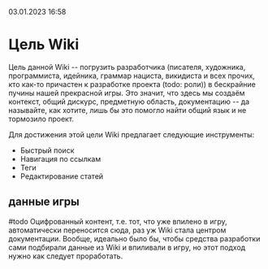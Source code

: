﻿03.01.2023 16:58
# Цель Wiki
Цель данной Wiki -- погрузить разработчика (писателя, художника, программиста, идейника, граммар нациста, викидиста и всех прочих, кто как-то причастен к разработке проекта (todo: роли)) в бескрайние пучины нашей прекрасной игры. Это значит, что здесь мы создаём контекст, общий дискурс, предметную область, документацию -- да называйте, как хотите, лишь бы это помогло найти общий язык и не тормозило проект.

Для достижения этой цели Wiki предлагает следующие инструменты:
* Быстрый поиск
* Навигация по ссылкам
* Теги
* Редактирование статей

## данные игры
#todo
Оцифрованный контент, т.е. тот, что уже впилено в игру, автоматически переносится сюда, раз уж Wiki стала центром документации. Вообще, идеально было бы, чтобы средства разработки сами подбирали данные из Wiki и впиливали в игру, но этот подход нужно как следует проработать.

